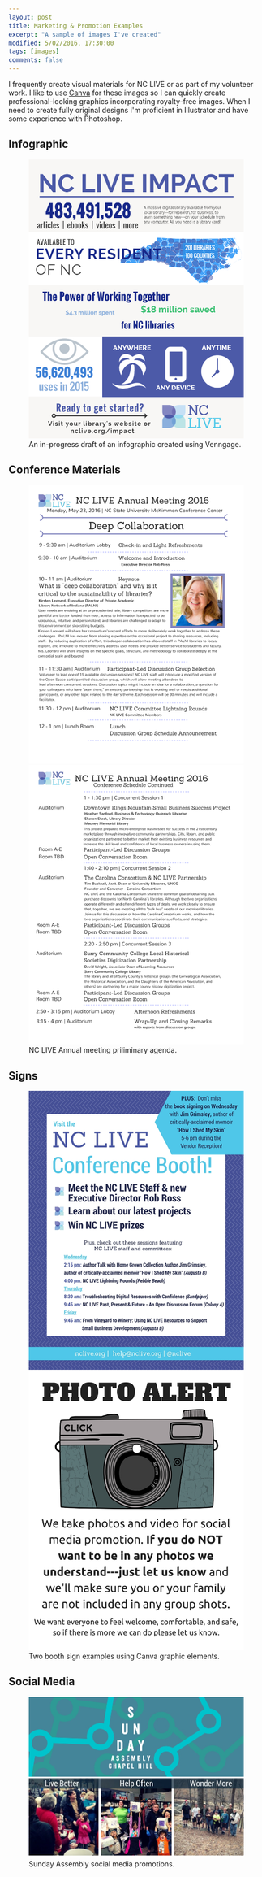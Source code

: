 ```yaml
---
layout: post
title: Marketing & Promotion Examples
excerpt: "A sample of images I've created"
modified: 5/02/2016, 17:30:00
tags: [images]
comments: false
---
```


I frequently create visual materials for NC LIVE or as part of my volunteer work. I like to use <a href="http://www.canva.com">Canva</a> for these images so I can quickly create professional-looking graphics incorporating royalty-free images. When I need to create fully original designs I'm proficient in Illustrator and have some experience with Photoshop.

## Infographic
<figure class="image">
    <a href="/images/info-draft.png"><img src="/images/info-draft.png"></a>
    <figcaption>An in-progress draft of an infographic created using Venngage.</figcaption>

</figure>
    
## Conference Materials   
<figure class="half">
    <a href="/images/meeting_1.png"><img src="/images/meeting_1.png"></a>
    <a href="/images/meeting_2.png"><img src="/images/meeting_2.png"></a>
    <figcaption>NC LIVE Annual meeting priliminary agenda.</figcaption>

</figure>  
 
## Signs     
<figure class="half">
    <a href="/images/nclive_ncla_2015.jpg"><img src="/images/nclive_ncla_2015.jpg"></a>
    <a href="/images/photo_alert.jpg"><img src="/images/photo_alert.jpg"></a>
    <figcaption>Two booth sign examples using Canva graphic elements.</figcaption>

</figure>  

## Social Media    
<figure class="half">
<a href="/images/march.jpg"><img src="/images/march.jpg"></a>
    <a href="/images/motto.jpg"><img src="/images/motto.jpg"></a>
	<figcaption>Sunday Assembly social media promotions.</figcaption>

</figure>  


